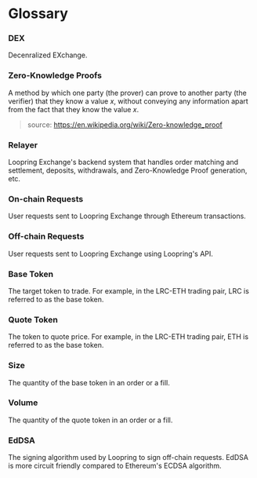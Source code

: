 # Glossary

### DEX
Decenralized EXchange.

### Zero-Knowledge Proofs
A method by which one party (the prover) can prove to another party (the verifier) that they know a value *x*, without conveying any information apart from the fact that they know the value *x*.

> source: https://en.wikipedia.org/wiki/Zero-knowledge_proof

### Relayer
Loopring Exchange's backend system that handles order matching and settlement, deposits, withdrawals, and Zero-Knowledge Proof generation, etc.

### On-chain Requests
User requests sent to Loopring Exchange through Ethereum transactions.

### Off-chain Requests
User requests sent to Loopring Exchange using Loopring's API.

### Base Token
The target token to trade. For example, in the LRC-ETH trading pair, LRC is referred to as the base token.

### Quote Token
The token to quote price. For example, in the LRC-ETH trading pair, ETH is referred to as the base token.

### Size
The quantity of the base token in an order or a fill.

### Volume
The quantity of the quote token in an order or a fill.

### EdDSA
The signing algorithm used by Loopring to sign off-chain requests. EdDSA is more circuit friendly compared to Ethereum's ECDSA algorithm.
